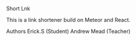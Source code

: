 Short Lnk

This is a link shortener build on Meteor and React.

Authors
Erick.S (Student)
Andrew Mead (Teacher)
